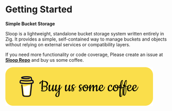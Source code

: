 # Getting Started

**Simple Bucket Storage**

Sloop is a lightweight, standalone bucket storage system written entirely in Zig. It provides a simple, self-contained way to manage buckets and objects without relying on external services or compatibility layers.

If you need more functionality or code coverage, Please create an issue at [**Sloop Repo**](https://github.com/bitlaab-blitz/sloop) and buy us some coffee.

<!-- Buy Us Coffee -->
<a href="https://www.buymeacoffee.com/bitlaab" target="_blank">
    <img src="asset/bitlaab/coffee-btn.svg" alt="Buy Us Coffee">
</a>